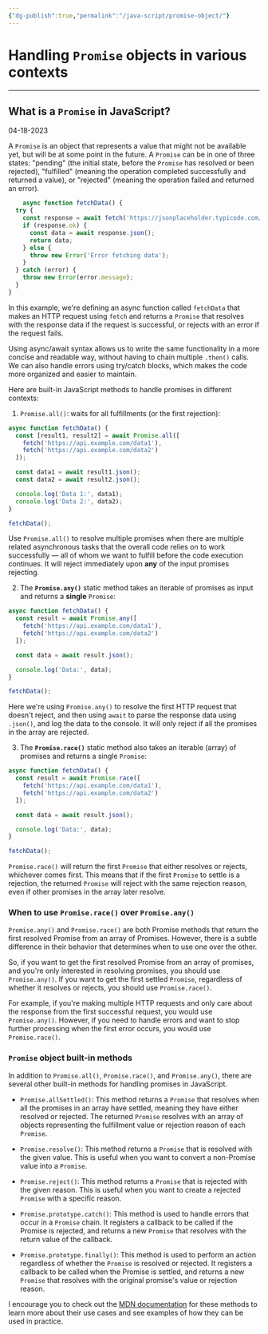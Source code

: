 ```yaml
---
{"dg-publish":true,"permalink":"/java-script/promise-object/"}
---
```



# Handling `Promise` objects in various contexts

---

## What is a `Promise` in JavaScript?

04-18-2023

A `Promise` is an object that represents a value that might not be available yet, but will be at some point in the future. A `Promise` can be in one of three states: "pending" (the initial state, before the `Promise` has resolved or been rejected), "fulfilled" (meaning the operation completed successfully and returned a value), or "rejected" (meaning the operation failed and returned an error).

```javascript
	async function fetchData() {
  try {
    const response = await fetch('https://jsonplaceholder.typicode.com/todos/1');
    if (response.ok) {
      const data = await response.json();
      return data;
    } else {
      throw new Error('Error fetching data');
    }
  } catch (error) {
    throw new Error(error.message);
  }
}
```

In this example, we're defining an async function called `fetchData` that makes an HTTP request using `fetch` and returns a `Promise` that resolves with the response data if the request is successful, or rejects with an error if the request fails.

Using async/await syntax allows us to write the same functionality in a more concise and readable way, without having to chain multiple `.then()` calls. We can also handle errors using try/catch blocks, which makes the code more organized and easier to maintain.

Here are built-in JavaScript methods to handle promises in different contexts:

1. `Promise.all()`: waits for all fulfillments (or the first rejection): 

```javascript
async function fetchData() {
  const [result1, result2] = await Promise.all([
    fetch('https://api.example.com/data1'),
    fetch('https://api.example.com/data2')
  ]);

  const data1 = await result1.json();
  const data2 = await result2.json();

  console.log('Data 1:', data1);
  console.log('Data 2:', data2);
}

fetchData();
```

Use `Promise.all()` to resolve multiple promises when there are multiple related asynchronous tasks that the overall code relies on to work successfully — all of whom we want to fulfill before the code execution continues. It will reject immediately upon **any** of the input promises rejecting.

2. The **`Promise.any()`** static method takes an iterable of promises as input and returns a **single** `Promise`:

```javascript
async function fetchData() {
  const result = await Promise.any([
    fetch('https://api.example.com/data1'),
    fetch('https://api.example.com/data2')
  ]);

  const data = await result.json();

  console.log('Data:', data);
}

fetchData();
```

Here we're using `Promise.any()` to resolve the first HTTP request that doesn't reject, and then using `await` to parse the response data using `.json()`, and log the data to the console. It will only reject if all the promises in the array are rejected.


3. The **`Promise.race()`** static method also takes an iterable (array) of promises and returns a single `Promise`:

```javascript
async function fetchData() {
  const result = await Promise.race([
    fetch('https://api.example.com/data1'),
    fetch('https://api.example.com/data2')
  ]);

  const data = await result.json();

  console.log('Data:', data);
}

fetchData();
```

`Promise.race()` will return the first `Promise` that either resolves or rejects, whichever comes first. This means that if the first `Promise` to settle is a rejection, the returned `Promise` will reject with the same rejection reason, even if other promises in the array later resolve.

### When to use `Promise.race()` over `Promise.any()`

`Promise.any()` and `Promise.race()` are both Promise methods that return the first resolved Promise from an array of Promises. However, there is a subtle difference in their behavior that determines when to use one over the other.

So, if you want to get the first resolved Promise from an array of promises, and you're only interested in resolving promises, you should use `Promise.any()`. If you want to get the first settled `Promise`, regardless of whether it resolves or rejects, you should use `Promise.race()`.

For example, if you're making multiple HTTP requests and only care about the response from the first successful request, you would use `Promise.any()`. However, if you need to handle errors and want to stop further processing when the first error occurs, you would use `Promise.race()`.

### `Promise` object built-in methods

In addition to `Promise.all()`, `Promise.race()`, and `Promise.any()`, there are several other built-in methods for handling promises in JavaScript.

-   `Promise.allSettled()`: This method returns a `Promise` that resolves when all the promises in an array have settled, meaning they have either resolved or rejected. The returned `Promise` resolves with an array of objects representing the fulfillment value or rejection reason of each `Promise`.
    
-   `Promise.resolve()`: This method returns a `Promise` that is resolved with the given value. This is useful when you want to convert a non-Promise value into a `Promise`.
    
-   `Promise.reject()`: This method returns a `Promise` that is rejected with the given reason. This is useful when you want to create a rejected `Promise` with a specific reason.
    
-   `Promise.prototype.catch()`: This method is used to handle errors that occur in a `Promise` chain. It registers a callback to be called if the Promise is rejected, and returns a new `Promise` that resolves with the return value of the callback.
    
-   `Promise.prototype.finally()`: This method is used to perform an action regardless of whether the `Promise` is resolved or rejected. It registers a callback to be called when the Promise is settled, and returns a new `Promise` that resolves with the original promise's value or rejection reason.

I encourage you to check out the [MDN documentation](https://developer.mozilla.org/en-US/docs/Web/JavaScript/Reference/Global_Objects/Promise) for these methods to learn more about their use cases and see examples of how they can be used in practice.